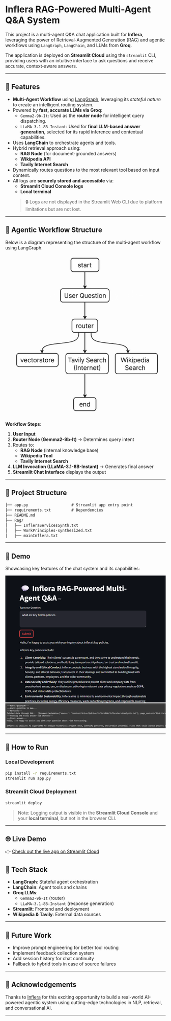 # Inflera RAG-Powered Multi-Agent Q&A System

This project is a multi-agent Q&A chat application built for **Inflera**, leveraging the power of Retrieval-Augmented Generation (RAG) and agentic workflows using `LangGraph`, `LangChain`, and LLMs from **Groq**.

The application is deployed on **Streamlit Cloud** using the `streamlit` CLI, providing users with an intuitive interface to ask questions and receive accurate, context-aware answers.

---

## 🚀 Features

- **Multi-Agent Workflow** using [LangGraph](https://github.com/langchain-ai/langgraph), leveraging its *stateful nature* to create an intelligent routing system.
- Powered by **fast, accurate LLMs via Groq**:
  - `Gemma2-9b-It`: Used as the **router node** for intelligent query dispatching.
  - `LLaMA-3.1-8B-Instant`: Used for **final LLM-based answer generation**, selected for its rapid inference and contextual capabilities.
- Uses **LangChain** to orchestrate agents and tools.
- Hybrid retrieval approach using:
  - **RAG Node** (for document-grounded answers)
  - **Wikipedia API**
  - **Tavily Internet Search**
- Dynamically routes questions to the most relevant tool based on input content.
- All logs are **securely stored and accessible** via:
  - **Streamlit Cloud Console logs**
  - **Local terminal**
  > 🔒 Logs are not displayed in the Streamlit Web CLI due to platform limitations but are not lost.

---

## 🧠 Agentic Workflow Structure

Below is a diagram representing the structure of the multi-agent workflow using LangGraph.

![Agentic Workflow Structure](./demo-images/FinleraAgenticFlow.jpg)

**Workflow Steps**:
1. **User Input**
2. **Router Node (Gemma2-9b-It)** → Determines query intent
3. Routes to:
   - **RAG Node** (internal knowledge base)
   - **Wikipedia Tool**
   - **Tavily Internet Search**
4. **LLM Invocation (LLaMA-3.1-8B-Instant)** → Generates final answer
5. **Streamlit Chat Interface** displays the output

---

## 📂 Project Structure

```
├── app.py                   # Streamlit app entry point
├── requirements.txt         # Dependencies
├── README.md
├── Rag/
│   ├── InfleraServicesSynth.txt
│   ├── WorkPrinciples-synthesized.txt
│   ├── mainInflera.txt
```

---

## 📸 Demo

Showcasing key features of the chat system and its capabilities:

![Chat UI](./demo-images/image.png)
![Logs in terminal](./demo-images/logs-inflera.jpg)

---

## 🚀 How to Run

### Local Development

```bash
pip install -r requirements.txt
streamlit run app.py
```

### Streamlit Cloud Deployment

```bash
streamlit deploy
```

> Note: Logging output is visible in the **Streamlit Cloud Console** and your **local terminal**, but not in the browser CLI.

---
## 🌐 Live Demo

👉 [Check out the live app on Streamlit Cloud]([https://your-streamlit-app-url](https://inflera-assignment-chirag7.streamlit.app/))


## 🧰 Tech Stack

- **LangGraph**: Stateful agent orchestration
- **LangChain**: Agent tools and chains
- **Groq LLMs**:
  - `Gemma2-9b-It` (router)
  - `LLaMA-3.1-8B-Instant` (response generation)
- **Streamlit**: Frontend and deployment
- **Wikipedia & Tavily**: External data sources

---

## 🧪 Future Work

- Improve prompt engineering for better tool routing
- Implement feedback collection system
- Add session history for chat continuity
- Fallback to hybrid tools in case of source failures

---

## 🙌 Acknowledgements

Thanks to [Inflera](https://inflera.com) for this exciting opportunity to build a real-world AI-powered agentic system using cutting-edge technologies in NLP, retrieval, and conversational AI.

---

